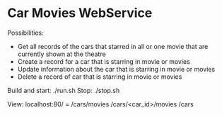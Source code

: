# Car Movies WebService

Possibilities:
- Get all records of the cars that starred in all or one movie that are currently shown at the theatre
- Create a record for a car that is starring in movie or movies
- Update information about the car that is starring in movie or movies
- Delete a record of car that is starring in movie or movies



Build and start:  ./run.sh
Stop:             ./stop.sh



View:  localhost:80/<PATH>
<PATH> = /cars/movies
         /cars/<car_id>/movies
         /cars

